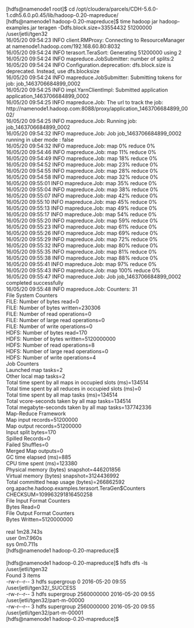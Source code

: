  <br>
[hdfs@namenode1 root]$ cd /opt/cloudera/parcels/CDH-5.6.0-1.cdh5.6.0.p0.45/lib/hadoop-0.20-mapreduce/ <br>
[hdfs@namenode1 hadoop-0.20-mapreduce]$ time hadoop jar hadoop-examples.jar teragen -Ddfs.block.size=33554432 51200000 /user/jetli/tgen32 <br>
16/05/20 09:54:23 INFO client.RMProxy: Connecting to ResourceManager at namenode1.hadoop.com/192.168.60.80:8032 <br>
16/05/20 09:54:24 INFO terasort.TeraSort: Generating 51200000 using 2 <br>
16/05/20 09:54:24 INFO mapreduce.JobSubmitter: number of splits:2 <br>
16/05/20 09:54:24 INFO Configuration.deprecation: dfs.block.size is deprecated. Instead, use dfs.blocksize <br>
16/05/20 09:54:24 INFO mapreduce.JobSubmitter: Submitting tokens for job: job_1463706684899_0002 <br>
16/05/20 09:54:25 INFO impl.YarnClientImpl: Submitted application application_1463706684899_0002 <br>
16/05/20 09:54:25 INFO mapreduce.Job: The url to track the job: http://namenode1.hadoop.com:8088/proxy/application_1463706684899_0002/ <br>
16/05/20 09:54:25 INFO mapreduce.Job: Running job: job_1463706684899_0002 <br>
16/05/20 09:54:32 INFO mapreduce.Job: Job job_1463706684899_0002 running in uber mode : false <br>
16/05/20 09:54:32 INFO mapreduce.Job:  map 0% reduce 0% <br>
16/05/20 09:54:46 INFO mapreduce.Job:  map 11% reduce 0% <br>
16/05/20 09:54:49 INFO mapreduce.Job:  map 18% reduce 0% <br>
16/05/20 09:54:52 INFO mapreduce.Job:  map 23% reduce 0% <br>
16/05/20 09:54:55 INFO mapreduce.Job:  map 28% reduce 0% <br>
16/05/20 09:54:58 INFO mapreduce.Job:  map 32% reduce 0% <br>
16/05/20 09:55:01 INFO mapreduce.Job:  map 35% reduce 0% <br>
16/05/20 09:55:04 INFO mapreduce.Job:  map 38% reduce 0% <br>
16/05/20 09:55:07 INFO mapreduce.Job:  map 42% reduce 0% <br>
16/05/20 09:55:10 INFO mapreduce.Job:  map 45% reduce 0% <br>
16/05/20 09:55:13 INFO mapreduce.Job:  map 49% reduce 0% <br>
16/05/20 09:55:17 INFO mapreduce.Job:  map 54% reduce 0% <br>
16/05/20 09:55:20 INFO mapreduce.Job:  map 59% reduce 0% <br>
16/05/20 09:55:23 INFO mapreduce.Job:  map 61% reduce 0% <br>
16/05/20 09:55:26 INFO mapreduce.Job:  map 69% reduce 0% <br>
16/05/20 09:55:29 INFO mapreduce.Job:  map 72% reduce 0% <br>
16/05/20 09:55:32 INFO mapreduce.Job:  map 80% reduce 0% <br>
16/05/20 09:55:35 INFO mapreduce.Job:  map 81% reduce 0% <br>
16/05/20 09:55:38 INFO mapreduce.Job:  map 88% reduce 0% <br>
16/05/20 09:55:41 INFO mapreduce.Job:  map 97% reduce 0% <br>
16/05/20 09:55:43 INFO mapreduce.Job:  map 100% reduce 0% <br>
16/05/20 09:55:47 INFO mapreduce.Job: Job job_1463706684899_0002 completed successfully <br>
16/05/20 09:55:48 INFO mapreduce.Job: Counters: 31 <br>
        File System Counters <br>
                FILE: Number of bytes read=0 <br>
                FILE: Number of bytes written=230306 <br>
                FILE: Number of read operations=0 <br>
                FILE: Number of large read operations=0 <br>
                FILE: Number of write operations=0 <br>
                HDFS: Number of bytes read=170 <br>
                HDFS: Number of bytes written=5120000000 <br>
                HDFS: Number of read operations=8 <br>
                HDFS: Number of large read operations=0 <br>
                HDFS: Number of write operations=4 <br>
        Job Counters  <br>
                Launched map tasks=2 <br>
                Other local map tasks=2 <br>
                Total time spent by all maps in occupied slots (ms)=134514 <br>
                Total time spent by all reduces in occupied slots (ms)=0 <br>
                Total time spent by all map tasks (ms)=134514 <br>
                Total vcore-seconds taken by all map tasks=134514 <br>
                Total megabyte-seconds taken by all map tasks=137742336 <br>
        Map-Reduce Framework <br>
                Map input records=51200000 <br>
                Map output records=51200000 <br>
                Input split bytes=170 <br>
                Spilled Records=0 <br>
                Failed Shuffles=0 <br>
                Merged Map outputs=0 <br>
                GC time elapsed (ms)=885 <br>
                CPU time spent (ms)=123380 <br>
                Physical memory (bytes) snapshot=446201856 <br>
                Virtual memory (bytes) snapshot=3124436992 <br>
                Total committed heap usage (bytes)=266862592 <br>
        org.apache.hadoop.examples.terasort.TeraGen$Counters <br>
                CHECKSUM=109963291816450258 <br>
        File Input Format Counters  <br>
                Bytes Read=0 <br>
        File Output Format Counters  <br>
                Bytes Written=5120000000 <br>
 <br>
real    1m28.743s <br>
user    0m7.960s <br>
sys     0m0.711s <br>
[hdfs@namenode1 hadoop-0.20-mapreduce]$ <br>
 <br>
[hdfs@namenode1 hadoop-0.20-mapreduce]$ hdfs dfs -ls /user/jetli/tgen32 <br>
Found 3 items <br>
-rw-r--r--   3 hdfs supergroup          0 2016-05-20 09:55 /user/jetli/tgen32/_SUCCESS <br>
-rw-r--r--   3 hdfs supergroup 2560000000 2016-05-20 09:55 /user/jetli/tgen32/part-m-00000 <br>
-rw-r--r--   3 hdfs supergroup 2560000000 2016-05-20 09:55 /user/jetli/tgen32/part-m-00001 <br>
[hdfs@namenode1 hadoop-0.20-mapreduce]$ <br>
 <br>

